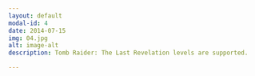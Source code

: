 ```yaml
---
layout: default
modal-id: 4
date: 2014-07-15
img: 04.jpg
alt: image-alt
description: Tomb Raider: The Last Revelation levels are supported.

---
```

 
